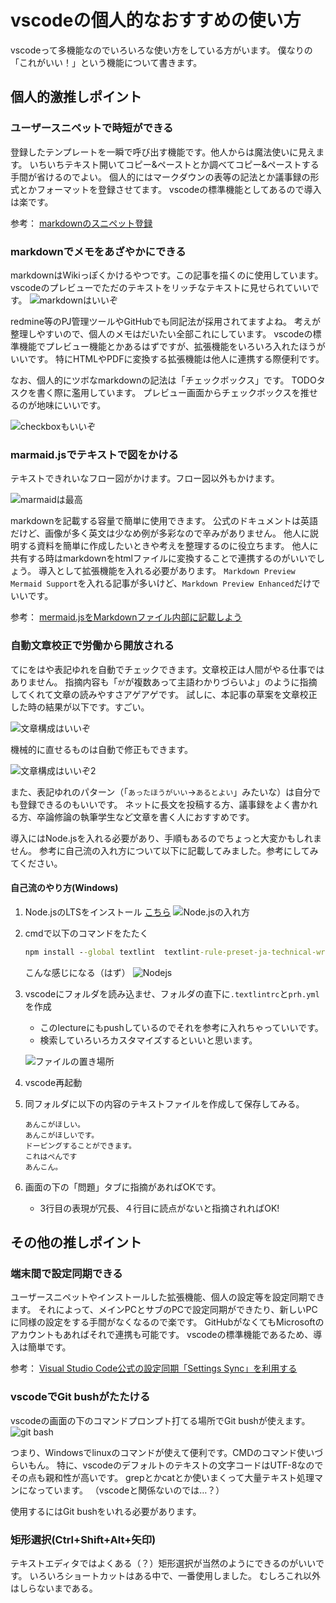 # vscodeの個人的なおすすめの使い方

vscodeって多機能なのでいろいろな使い方をしている方がいます。
僕なりの「これがいい！」という機能について書きます。

## 個人的激推しポイント

### ユーザースニペットで時短ができる

登録したテンプレートを一瞬で呼び出す機能です。他人からは魔法使いに見えます。
いちいちテキスト開いてコピー&ペーストとか調べてコピー&ペーストする手間が省けるのでよい。
個人的にはマークダウンの表等の記法とか議事録の形式とかフォーマットを登録させてます。
vscodeの標準機能としてあるので導入は楽です。

参考：
[markdownのスニペット登録](https://qiita.com/c6tower/items/048c614a77a8f4311d71)

### markdownでメモをあざやかにできる

markdownはWikiっぽくかけるやつです。この記事を描くのに使用しています。
vscodeのプレビューでただのテキストをリッチなテキストに見せられていいです。
![markdownはいいぞ](04_markdown_ha_iizo.png)

redmine等のPJ管理ツールやGitHubでも同記法が採用されてますよね。
考えが整理しやすいので、個人のメモはだいたい全部これにしています。
vscodeの標準機能でプレビュー機能とかあるはずですが、拡張機能をいろいろ入れたほうがいいです。
特にHTMLやPDFに変換する拡張機能は他人に連携する際便利です。

なお、個人的にツボなmarkdownの記法は「チェックボックス」です。
TODOタスクを書く際に濫用しています。
プレビュー画面からチェックボックスを推せるのが地味にいいです。

![checkboxもいいぞ](05_checkbox.jpg)

### marmaid.jsでテキストで図をかける

テキストできれいなフロー図がかけます。フロー図以外もかけます。

![marmaidは最高](02_frow_chart.jpg)

markdownを記載する容量で簡単に使用できます。
公式のドキュメントは英語だけど、画像が多く英文は少なめ例が多彩なので辛みがありません。
他人に説明する資料を簡単に作成したいときや考えを整理するのに役立ちます。
他人に共有する時はmarkdownをhtmlファイルに変換することで連携するのがいいでしょう。
導入として拡張機能を入れる必要があります。
`Markdown Preview Mermaid Support`を入れる記事が多いけど、`Markdown Preview Enhanced`だけでいいです。

参考：
[mermaid.jsをMarkdownファイル内部に記載しよう](https://anteku.jp/blog/develop/mermaid-js%E3%82%92markdown%E3%83%95%E3%82%A1%E3%82%A4%E3%83%AB%E5%86%85%E9%83%A8%E3%81%AB%E8%A8%98%E8%BC%89%E3%81%97%E3%82%88%E3%81%86/)

### 自動文章校正で労働から開放される

てにをはや表記ゆれを自動でチェックできます。文章校正は人間がやる仕事ではありません。
指摘内容も「`が`が複数あって主語わかりづらいよ」のように指摘してくれて文章の読みやすさアゲアゲです。
試しに、本記事の草案を文章校正した時の結果が以下です。すごい。

![文章構成はいいぞ](03_bunsho_kosei.png)

機械的に直せるものは自動で修正もできます。

![文章構成はいいぞ2](04_auto_fix.png)

また、表記ゆれのパターン（「`あったほうがいい`→`あるとよい`」みたいな）は自分でも登録できるのもいいです。
ネットに長文を投稿する方、議事録をよく書かれる方、卒論修論の執筆学生など文章を書く人におすすめです。

導入にはNode.jsを入れる必要があり、手順もあるのでちょっと大変かもしれません。
参考に自己流の入れ方について以下に記載してみました。参考にしてみてください。

#### 自己流のやり方(Windows)

1. Node.jsのLTSをインストール [こちら](https://nodejs.org/ja/)
    ![Node.jsの入れ方](01_nodejsinstall.png)

1. cmdで以下のコマンドをたたく

    ```cmd
    npm install --global textlint  textlint-rule-preset-ja-technical-writing textlint-filter-rule-comments textlint-filter-rule-whitelist textlint-rule-preset-ja-spacing textlint-rule-spellcheck-tech-word textlint-rule-prh
    ```

    こんな感じになる（はず）
    ![Nodejs](07_nodejs.png)

1. vscodeにフォルダを読み込ませ、フォルダの直下に`.textlintrc`と`prh.yml`を作成
    * このlectureにもpushしているのでそれを参考に入れちゃっていいです。
    * 検索していろいろカスタマイズするといいと思います。

    ![ファイルの置き場所](06_textlint_nado.png)

1. vscode再起動

1. 同フォルダに以下の内容のテキストファイルを作成して保存してみる。

    ```text
    あんこがほしい。
    あんこがほしいです。
    ドーピングすることができます。
    これはぺんです
    あんこん。
    ```

1. 画面の下の「問題」タブに指摘があればOKです。
    * 3行目の表現が冗長、４行目に読点がないと指摘されればOK!

## その他の推しポイント

<!--
### いろいろなプログラミング言語に対応できる

ここに書かなくても多分大多数の人はいれているプログラミング系の各種拡張機能のことです。
だいたい以下のパターンかと思います。

* コードの静的チェックしていくれるやつ（lint）
* コードをカラフルにするやつ（xxxxxxx）
* サーバー立てるやつ（サーバーがないと動作チェックできない言語向け）

とりあえず、「（使いたいプログラム言語）vscode拡張機能」みたいな検索にある拡張機能を入れましょう。
-->

### 端末間で設定同期できる

ユーザースニペットやインストールした拡張機能、個人の設定等を設定同期できます。
それによって、メインPCとサブのPCで設定同期ができたり、新しいPCに同様の設定をする手間がなくなるので楽です。
GitHubがなくてもMicrosoftのアカウントもあればそれで連携も可能です。
vscodeの標準機能であるため、導入は簡単です。

参考：
[Visual Studio Code公式の設定同期「Settings Sync」を利用する](https://qiita.com/Nuits/items/6204a6b0576b7a4e37ea)

<!--
### vscodeでスライドが作れる

markdownでスライドをかける拡張機能があります。
テキストベースでスライドゴリゴリかけるのがいいです。
そのままスライドとして使ってもいいし、スライドの草案を作成するのにも向いています。
ただ、個人的にはそもそもスライド作成する機会がないので使用頻度は低です。
拡張機能を入れるだけで使用できます。
-->

### vscodeでGit bushがたたける

vscodeの画面の下のコマンドプロンプト打てる場所でGit bushが使えます。
![git bash](08_gitbash.png)

つまり、Windowsでlinuxのコマンドが使えて便利です。CMDのコマンド使いづらいもん。
特に、vscodeのデフォルトのテキストの文字コードはUTF-8なのでその点も親和性が高いです。
grepとかcatとか使いまくって大量テキスト処理マンになっています。
（vscodeと関係ないのでは…？）

使用するにはGit bushをいれる必要があります。

### 矩形選択(Ctrl+Shift+Alt+矢印)

テキストエディタではよくある（？）矩形選択が当然のようにできるのがいいです。
いろいろショートカットはある中で、一番使用しました。
むしろこれ以外はしらないまである。
